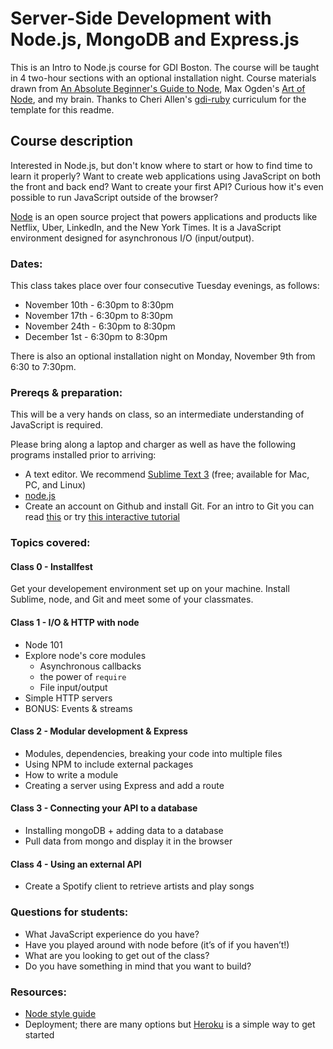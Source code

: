 # Server-Side Development with Node.js, MongoDB and Express.js

This is an Intro to Node.js course for GDI Boston. The course will be taught in 4 two-hour sections with an optional installation night. Course materials drawn from [An Absolute Beginner's Guide to Node](http://blog.modulus.io/absolute-beginners-guide-to-nodejs), Max Ogden's [Art of Node](https://github.com/maxogden/art-of-node), and my brain. Thanks to Cheri Allen's [gdi-ruby](https://github.com/cherimarie/gdi-ruby) curriculum for the template for this readme.

## Course description

Interested in Node.js, but don't know where to start or how to find time to learn it properly? Want to create web applications using JavaScript on both the front and back end? Want to create your first API? Curious how it's even possible to run JavaScript outside of the browser?

[Node](https://github.com/nodejs/node) is an open source project that powers applications and products like Netflix, Uber, LinkedIn, and the New York Times. It is a JavaScript environment designed for asynchronous I/O (input/output).

### Dates:
This class takes place over four consecutive Tuesday evenings, as follows:
 - November 10th - 6:30pm to 8:30pm
 - November 17th - 6:30pm to 8:30pm
 - November 24th  - 6:30pm to 8:30pm
 - December 1st - 6:30pm to 8:30pm

There is also an optional installation night on Monday, November 9th from 6:30 to 7:30pm.

### Prereqs & preparation:

This will be a very hands on class, so an intermediate understanding of JavaScript is required.

Please bring along a laptop and charger as well as have the following programs installed prior to arriving:
 - A text editor. We recommend [Sublime Text 3](https://www.sublimetext.com/3) (free; available for Mac, PC, and Linux)
 - [node.js](nodejs.org)
 - Create an account on Github and install Git. For an intro to Git you can read [this](https://rogerdudler.github.io/git-guide/) or try [this interactive tutorial](https://try.github.io/levels/1/challenges/1)


### Topics covered:

#### Class 0 - Installfest

 Get your developement environment set up on your machine. Install Sublime, node, and Git and meet some of your classmates.

#### Class 1 - I/O & HTTP with node
  - Node 101
  - Explore node's core modules
    - Asynchronous callbacks
    - the power of `require`
    - File input/output
  - Simple HTTP servers
  - BONUS: Events & streams

#### Class 2 - Modular development & Express
  - Modules, dependencies, breaking your code into multiple files
  - Using NPM to include external packages
  - How to write a module
  - Creating a server using Express and add a route

#### Class 3 - Connecting your API to a database
  - Installing mongoDB + adding data to a database
  - Pull data from mongo and display it in the browser

#### Class 4 - Using an external API
  - Create a Spotify client to retrieve artists and play songs

### Questions for students:
- What JavaScript experience do you have?
- Have you played around with node before (it’s of if you haven’t!)
- What are you looking to get out of the class?
- Do you have something in mind that you want to build?

### Resources:
  - [Node style guide](https://github.com/felixge/node-style-guide)
  - Deployment; there are many options but [Heroku](https://devcenter.heroku.com/articles/getting-started-with-nodejs#introduction) is a simple way to get started
